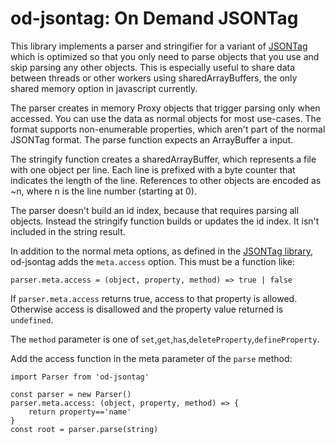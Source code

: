 # od-jsontag: On Demand JSONTag

This library implements a parser and stringifier for a variant of [JSONTag](https://github.com/muze-nl/jsontag/) which is optimized so that you only need to parse objects that you use and skip parsing any other objects.
This is especially useful to share data between threads or other workers using sharedArrayBuffers, the only shared memory option in javascript currently.

The parser creates in memory Proxy objects that trigger parsing only when accessed. You can use the data as normal objects for most use-cases. The format supports non-enumerable 
properties, which aren't part of the normal JSONTag format. The parse function expects an ArrayBuffer a input.

The stringify function creates a sharedArrayBuffer, which represents a file with one object per line. Each line is prefixed with a byte counter that indicates the length of the line. References to other objects are encoded as ~n, where n is the line number (starting at 0).

The parser doesn't build an id index, because that requires parsing all objects. Instead the stringify function builds or updates the id index. It isn't included in the string result.

In addition to the normal meta options, as defined in the [JSONTag library](https://github.com/muze-nl/jsontag/), od-jsontag adds the `meta.access` option. This must be a function like:

```
parser.meta.access = (object, property, method) => true | false
```

If `parser.meta.access` returns true, access to that property is allowed. Otherwise access is disallowed and the property value returned is `undefined`.

The `method` parameter is one of `set`,`get`,`has`,`deleteProperty`,`defineProperty`.

Add the access function in the meta parameter of the `parse` method:

```
import Parser from 'od-jsontag'

const parser = new Parser()
parser.meta.access: (object, property, method) => {
	return property=='name'
}
const root = parser.parse(string)
```
